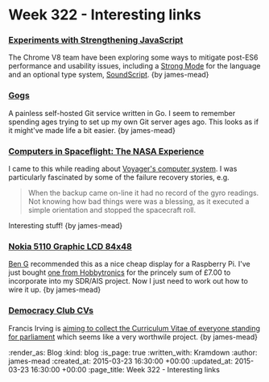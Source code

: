 Week 322 - Interesting links
============================

### [Experiments with Strengthening JavaScript](https://developers.google.com/v8/experiments)

The Chrome V8 team have been exploring some ways to mitigate post-ES6 performance and usability issues, including a [Strong Mode](https://developers.google.com/v8/experiments#strong) for the language and an optional type system, [SoundScript](https://developers.google.com/v8/experiments#sound). {by james-mead}


### [Gogs](https://try.gogs.io/)

A painless self-hosted Git service written in Go. I seem to remember spending ages trying to set up my own Git server ages ago. This looks as if it might've made life a bit easier. {by james-mead}


### [Computers in Spaceflight: The NASA Experience](http://history.nasa.gov/computers/contents.html)

I came to this while reading about [Voyager's computer system](http://history.nasa.gov/computers/Ch6-2.html). I was particularly fascinated by some of the failure recovery stories, e.g.

> When the backup came on-line it had no record of the gyro readings. Not knowing how bad things were was a blessing, as it executed a simple orientation and stopped the spacecraft roll.

Interesting stuff! {by james-mead}


### [Nokia 5110 Graphic LCD 84x48](https://www.sparkfun.com/products/10168)

[Ben G](https://twitter.com/beng) recommended this as a nice cheap display for a Raspberry Pi. I've just bought [one from Hobbytronics](http://www.hobbytronics.co.uk/lcd/nokia-5110-lcd) for the princely sum of £7.00 to incorporate into my SDR/AIS project. Now I just need to work out how to wire it up. {by james-mead}


### [Democracy Club CVs](http://cv.democracyclub.org.uk/)

Francis Irving is [aiming to collect the Curriculum Vitae of everyone standing for parliament](http://www.flourish.org/2015/03/why-im-collecting-every-mp-candidates-cv/) which seems like a very worthwile project. {by james-mead}


:render_as: Blog
:kind: blog
:is_page: true
:written_with: Kramdown
:author: james-mead
:created_at: 2015-03-23 16:30:00 +00:00
:updated_at: 2015-03-23 16:30:00 +00:00
:page_title: Week 322 - Interesting links
